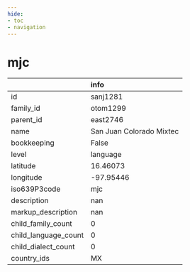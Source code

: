 ```yaml
---
hide:
- toc
- navigation
---
```

# mjc
|                      | info                     |
|:---------------------|:-------------------------|
| id                   | sanj1281                 |
| family_id            | otom1299                 |
| parent_id            | east2746                 |
| name                 | San Juan Colorado Mixtec |
| bookkeeping          | False                    |
| level                | language                 |
| latitude             | 16.46073                 |
| longitude            | -97.95446                |
| iso639P3code         | mjc                      |
| description          | nan                      |
| markup_description   | nan                      |
| child_family_count   | 0                        |
| child_language_count | 0                        |
| child_dialect_count  | 0                        |
| country_ids          | MX                       |